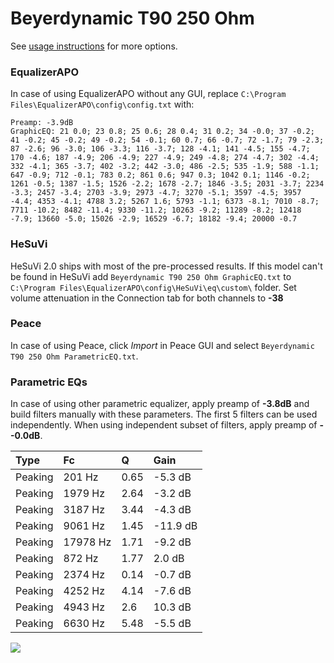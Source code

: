 # Beyerdynamic T90 250 Ohm
See [usage instructions](https://github.com/jaakkopasanen/AutoEq#usage) for more options.

### EqualizerAPO
In case of using EqualizerAPO without any GUI, replace `C:\Program Files\EqualizerAPO\config\config.txt`
with:
```
Preamp: -3.9dB
GraphicEQ: 21 0.0; 23 0.8; 25 0.6; 28 0.4; 31 0.2; 34 -0.0; 37 -0.2; 41 -0.2; 45 -0.2; 49 -0.2; 54 -0.1; 60 0.7; 66 -0.7; 72 -1.7; 79 -2.3; 87 -2.6; 96 -3.0; 106 -3.3; 116 -3.7; 128 -4.1; 141 -4.5; 155 -4.7; 170 -4.6; 187 -4.9; 206 -4.9; 227 -4.9; 249 -4.8; 274 -4.7; 302 -4.4; 332 -4.1; 365 -3.7; 402 -3.2; 442 -3.0; 486 -2.5; 535 -1.9; 588 -1.1; 647 -0.9; 712 -0.1; 783 0.2; 861 0.6; 947 0.3; 1042 0.1; 1146 -0.2; 1261 -0.5; 1387 -1.5; 1526 -2.2; 1678 -2.7; 1846 -3.5; 2031 -3.7; 2234 -3.3; 2457 -3.4; 2703 -3.9; 2973 -4.7; 3270 -5.1; 3597 -4.5; 3957 -4.4; 4353 -4.1; 4788 3.2; 5267 1.6; 5793 -1.1; 6373 -8.1; 7010 -8.7; 7711 -10.2; 8482 -11.4; 9330 -11.2; 10263 -9.2; 11289 -8.2; 12418 -7.9; 13660 -5.0; 15026 -2.9; 16529 -6.7; 18182 -9.4; 20000 -0.7
```

### HeSuVi
HeSuVi 2.0 ships with most of the pre-processed results. If this model can't be found in HeSuVi add
`Beyerdynamic T90 250 Ohm GraphicEQ.txt` to `C:\Program Files\EqualizerAPO\config\HeSuVi\eq\custom\` folder.
Set volume attenuation in the Connection tab for both channels to **-38**

### Peace
In case of using Peace, click *Import* in Peace GUI and select `Beyerdynamic T90 250 Ohm ParametricEQ.txt`.

### Parametric EQs
In case of using other parametric equalizer, apply preamp of **-3.8dB** and build filters manually
with these parameters. The first 5 filters can be used independently.
When using independent subset of filters, apply preamp of **--0.0dB**.

| Type    | Fc       |    Q | Gain     |
|:--------|:---------|:-----|:---------|
| Peaking | 201 Hz   | 0.65 | -5.3 dB  |
| Peaking | 1979 Hz  | 2.64 | -3.2 dB  |
| Peaking | 3187 Hz  | 3.44 | -4.3 dB  |
| Peaking | 9061 Hz  | 1.45 | -11.9 dB |
| Peaking | 17978 Hz | 1.71 | -9.2 dB  |
| Peaking | 872 Hz   | 1.77 | 2.0 dB   |
| Peaking | 2374 Hz  | 0.14 | -0.7 dB  |
| Peaking | 4252 Hz  | 4.14 | -7.6 dB  |
| Peaking | 4943 Hz  | 2.6  | 10.3 dB  |
| Peaking | 6630 Hz  | 5.48 | -5.5 dB  |

![](https://raw.githubusercontent.com/jaakkopasanen/AutoEq/master/results/headphonecom/sbaf-serious/Beyerdynamic%20T90%20250%20Ohm/Beyerdynamic%20T90%20250%20Ohm.png)